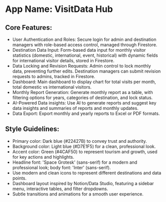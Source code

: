 # **App Name**: VisitData Hub

## Core Features:

- User Authentication and Roles: Secure login for admin and destination managers with role-based access control, managed through Firestore.
- Destination Data Input: Form-based data input for monthly visitor statistics (domestic, international, event, historical) with dynamic fields for international visitor details, stored in Firestore.
- Data Locking and Revision Requests: Admin control to lock monthly data, preventing further edits. Destination managers can submit revision requests to admins, tracked in Firestore.
- Dashboard: Main dashboard to display chart for total visits per month, total domestic vs international visitors.
- Monthly Report Generation: Generate monthly report as a table, with filtering options for years, categories of destination, and lock status.
- AI-Powered Data insights: Use AI to generate reports and suggest key data insights and summaries of reports and monthly updates.
- Data Export: Export monthly and yearly reports to Excel or PDF formats.

## Style Guidelines:

- Primary color: Dark blue (#22427B) to convey trust and authority.
- Background color: Light blue (#D7E1F5) for a clean, professional look.
- Accent color: Green (#4CAF50) to represent tourism and growth, used for key actions and highlights.
- Headline font: 'Space Grotesk' (sans-serif) for a modern and professional look; body font: 'Inter' (sans-serif).
- Use modern and clean icons to represent different destinations and data points.
- Dashboard layout inspired by Notion/Data Studio, featuring a sidebar menu, interactive tables, and filter dropdowns.
- Subtle transitions and animations for a smooth user experience.